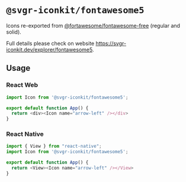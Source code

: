 # `@svgr-iconkit/fontawesome5`

Icons re-exported from [@fortawesome/fontawesome-free](https://www.npmjs.com/package/@fortawesome/fontawesome-free) (regular and solid).

Full details please check on website https://svgr-iconkit.dev/explorer/fontawesome5.

## Usage

### React Web

```javascript
import Icon from '@svgr-iconkit/fontawesome5';

export default function App() {
  return <div><Icon name="arrow-left" /></div>
}

```

### React Native

```javascript
import { View } from "react-native";
import Icon from '@svgr-iconkit/fontawesome5';

export default function App() {
  return <View><Icon name="arrow-left" /></View>
}

```
